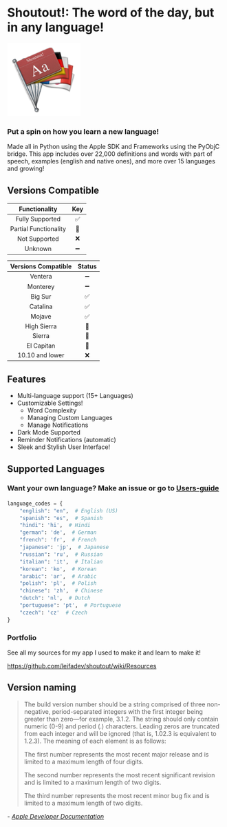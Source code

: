 # Shoutout!: The word of the day, but in any language!

<img src="https://github.com/leifadev/shoutout/blob/main/src/resources/images/shoutout_logo.png" height="170" width="170"/>

### **Put a spin on how you learn a new language!**

Made all in Python using the Apple SDK and Frameworks using the PyObjC bridge. This app includes over 22,000 definitions and words with part of speech, examples (english and native ones), and more over 15 languages and growing!


## Versions Compatible
|           Functionality           |        Key    	|
|:---------------------------------:|:-----------------:|
|        Fully Supported            |:white_check_mark: | 	
|     Partial Functionality         |         🔵        | 	
|           Not Supported           |         ❌        | 	
|            Unknown                |         ➖        | 	


|         Versions Compatible       |      Status      	|
|:---------------------------------:|:-----------------:|
|          Ventera                  |         ➖        | 	
|          Monterey                 |         ➖        | 	
|          Big Sur                  | :white_check_mark:| 	
|          Catalina                 | :white_check_mark:|  	
|            Mojave                 | :white_check_mark:|  	
|         High Sierra               |         🔵        | 
|           Sierra                  |         🔵   	    |  
|           El Capitan              |         🔵        | 	
|         10.10 and lower           |         ❌        |

## Features
- Multi-language support (15+ Languages)
- Customizable Settings!
    - Word Complexity
    - Managing Custom Languages
    - Manage Notifications
- Dark Mode Supported
- Reminder Notifications (automatic)
- Sleek and Stylish User Interface!

## Supported Languages
### Want your own language? Make an issue or go to [Users-guide](https://github.com/leifadev/shoutout/wiki/Users)
```py
language_codes = {
    "english": "en",  # English (US)
    "spanish": "es",  # Spanish
    "hindi": 'hi',  # Hindi
    "german": 'de',  # German
    "french": 'fr',  # French
    "japanese": 'jp',  # Japanese
    "russian": 'ru',  # Russian
    "italian": 'it',  # Italian
    "korean": 'ko',  # Korean
    "arabic": 'ar',  # Arabic
    "polish": 'pl',  # Polish
    "chinese": 'zh',  # Chinese
    "dutch": 'nl',  # Dutch
    "portuguese": 'pt',  # Portuguese
    "czech": 'cz'  # Czech
}
```


### Portfolio
See all my sources for my app I used to make it and learn to make it!

https://github.com/leifadev/shoutout/wiki/Resources

## Version naming
> The build version number should be a string comprised of three non-negative, period-separated integers with the first integer being greater than zero—for example, 3.1.2. The string should only contain numeric (0-9) and period (.) characters. Leading zeros are truncated from each integer and will be ignored (that is, 1.02.3 is equivalent to 1.2.3). The meaning of each element is as follows:
>
>    The first number represents the most recent major release and is limited to a maximum length of four digits.
>
>    The second number represents the most recent significant revision and is limited to a maximum length of two digits.
>
>    The third number represents the most recent minor bug fix and is limited to a maximum length of two digits.

\- *[Apple Developer Documentation](https://developer.apple.com/library/archive/documentation/General/Reference/InfoPlistKeyReference/Articles/CoreFoundationKeys.html#//apple_ref/doc/uid/20001431-111349)*
